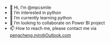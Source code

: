- 👋 Hi, I’m @mpcsmile
- 👀 I’m interested in python
- 🌱 I’m currently learning python
- 💞️ I’m looking to collaborate on Power BI project
- 📫 How to reach me, please contact me via pengcheng.min@Outlook.com

<!---
mpcsmile/mpcsmile is a ✨ special ✨ repository because its `README.md` (this file) appears on your GitHub profile.
You can click the Preview link to take a look at your changes.
--->
